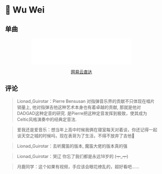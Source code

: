 # 🛫 Wu Wei

## 单曲

<div style="text-align: center;">
  <iframe frameborder="no" border="0" marginwidth="0" marginheight="0" width=330 height=86 src="//music.163.com/outchain/player?type=2&id=1378503713&auto=0&height=66"></iframe>
  <p style="text-align: center;">
    <a href="https://music.163.com/#/song?id=1378503713">网易云直达</a>
  </p>
</div>

## 评论

> Lionad_Guirotar：Pierre Bensusan 对指弹音乐界的贡献不只体现在唱片销量上, 他对指弹吉他这种艺术本身也有着卓越的贡献, 那就是他对DADGAD这种定音的研究. 是Pierre把这种定音发挥到极致，使其成为Celtic风格演奏中的经典定音法.

> 爱我还是爱音乐：想当年上高中时候我俩在寝室每天对着谈，你还记得一起谈天空之城的时候吗，现在表哥为了生活，不得不放弃了吉他🎸

> Lionad_Guirotar：去听魔笛的版本, 魔笛大佬的版本真的强

> Lionad_Guirotar：哭辽 你忘了我们都是永远18岁的 (┯_┯)

> 月鹿同学：这个如果有视频，手应该会眼花缭乱的，超好看吧……
